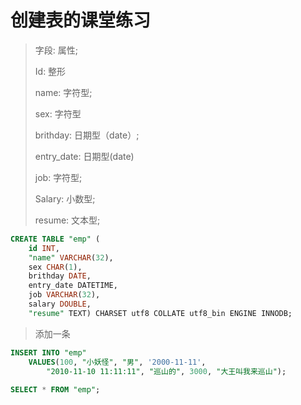 # 创建表的课堂练习

> 字段:  属性;      
>
>Id:  整形
>
> name:  字符型;   
>
> sex:  字符型
>
> brithday:  日期型（date）;    
>
> entry_date:  日期型(date)
>
> job:  字符型;    
>
> Salary:  小数型;
>
> resume:  文本型;
>
``` sql 
CREATE TABLE "emp" (
	id INT,
	"name" VARCHAR(32),
	sex CHAR(1), 
	brithday DATE,
	entry_date DATETIME,
	job VARCHAR(32),
	salary DOUBLE,
	"resume" TEXT) CHARSET utf8 COLLATE utf8_bin ENGINE INNODB;
``` 

> 添加一条
>
``` sql 
INSERT INTO "emp"
	VALUES(100, "小妖怪", "男", '2000-11-11', 
		"2010-11-10 11:11:11", "巡山的", 3000, "大王叫我来巡山");
		
SELECT * FROM "emp";
```		
		